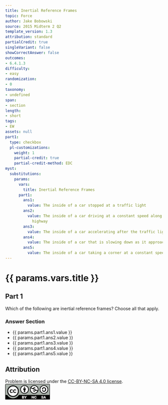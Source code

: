 ```yaml
---
title: Inertial Reference Frames
topic: Force
author: Jake Bobowski
source: 2015 Midterm 2 Q2
template_version: 1.3
attribution: standard
partialCredit: true
singleVariant: false
showCorrectAnswer: false
outcomes:
- 6.4.1.3
difficulty:
- easy
randomization:
- 0
taxonomy:
- undefined
span:
- section
length:
- short
tags:
- EW
assets: null
part1:
  type: checkbox
  pl-customizations:
    weight: 1
    partial-credit: true
    partial-credit-method: EDC
myst:
  substitutions:
    params:
      vars:
        title: Inertial Reference Frames
      part1:
        ans1:
          value: The inside of a car stopped at a traffic light
        ans2:
          value: The inside of a car driving at a constant speed along a straight
            highway
        ans3:
          value: The inside of a car accelerating after the traffic light turns green
        ans4:
          value: The inside of a car that is slowing down as it approaches a red light
        ans5:
          value: The inside of a car taking a corner at a constant speed
---
```

# {{ params.vars.title }}

## Part 1

Which of the following are inertial reference frames?
Choose all that apply.

### Answer Section

- {{ params.part1.ans1.value }}
- {{ params.part1.ans2.value }}
- {{ params.part1.ans3.value }}
- {{ params.part1.ans4.value }}
- {{ params.part1.ans5.value }}

## Attribution

Problem is licensed under the [CC-BY-NC-SA 4.0 license](https://creativecommons.org/licenses/by-nc-sa/4.0/).<br> ![The Creative Commons 4.0 license requiring attribution-BY, non-commercial-NC, and share-alike-SA license.](https://raw.githubusercontent.com/firasm/bits/master/by-nc-sa.png)